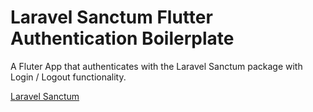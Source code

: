 
# Laravel Sanctum Flutter Authentication Boilerplate

A Fluter App that authenticates with the Laravel Sanctum package with Login / Logout functionality.


[Laravel Sanctum](https://laravel.com/docs/8.x/sanctum)
